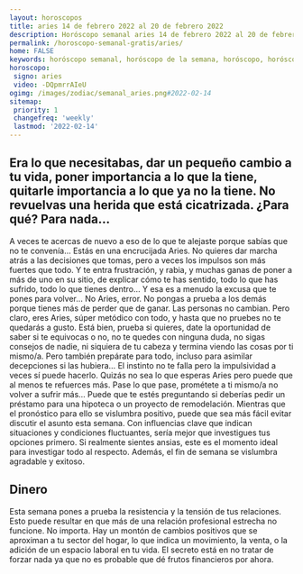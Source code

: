 ```yaml
---
layout: horoscopos
title: aries 14 de febrero 2022 al 20 de febrero 2022 
description: Horóscopo semanal aries 14 de febrero 2022 al 20 de febrero 2022. Era lo que necesitabas, dar un pequeño cambio a tu vida, poner importancia a lo que la tiene, quitarle importancia a lo que ya no la tiene. No revuelvas una herida que está cicatrizada. ¿Para qué? Para nada…
permalink: /horoscopo-semanal-gratis/aries/
home: FALSE
keywords: horóscopo semanal, horóscopo de la semana, horóscopo, horóscopo gratis,horóscopos, horóscopo esperanza gracia, horoscopos aries la semana, horóscopos gratis, Tarot, Astrologia, Zodíaco, aries, horoscopo gratis, semanal
horoscopo:
 signo: aries
 video: -DQpmrrAIeU
ogimg: /images/zodiac/semanal_aries.png#2022-02-14
sitemap:
 priority: 1
 changefreq: 'weekly'
 lastmod: '2022-02-14'
---
```




## Era lo que necesitabas, dar un pequeño cambio a tu vida, poner importancia a lo que la tiene, quitarle importancia a lo que ya no la tiene. No revuelvas una herida que está cicatrizada. ¿Para qué? Para nada…

A veces te acercas de nuevo a eso de lo que te alejaste porque sabías que no te convenía… Estás en una encrucijada Aries. No quieres dar marcha atrás a las decisiones que tomas, pero a veces los impulsos son más fuertes que todo. Y te entra frustración, y rabia, y muchas ganas de poner a más de uno en su sitio, de explicar cómo te has sentido, todo lo que has sufrido, todo lo que tienes dentro… Y esa es a menudo la excusa que te pones para volver… No Aries, error. No pongas a prueba a los demás porque tienes más de perder que de ganar. Las personas no cambian. Pero claro, eres Aries, súper metódico con todo, y hasta que no pruebes no te quedarás a gusto. Está bien, prueba si quieres, date la oportunidad de saber si te equivocas o no, no te quedes con ninguna duda, no sigas consejos de nadie, ni siquiera de tu cabeza y termina viendo las cosas por ti mismo/a. Pero también prepárate para todo, incluso para asimilar decepciones si las hubiera… El instinto no te falla pero la impulsividad a veces sí puede hacerlo. Quizás no sea lo que esperas Aries pero puede que al menos te refuerces más. Pase lo que pase, prométete a ti mismo/a no volver a sufrir más…
Puede que te estés preguntando si deberías pedir un préstamo para una hipoteca o un proyecto de remodelación. Mientras que el pronóstico para ello se vislumbra positivo, puede que sea más fácil evitar discutir el asunto esta semana. Con influencias clave que indican situaciones y condiciones fluctuantes, sería mejor que investigues tus opciones primero. Si realmente sientes ansias, este es el momento ideal para investigar todo al respecto. Además, el fin de semana se vislumbra agradable y exitoso.

## Dinero

Esta semana pones a prueba la resistencia y la tensión de tus relaciones. Esto puede resultar en que más de una relación profesional estrecha no funcione. No importa. Hay un montón de cambios positivos que se aproximan a tu sector del hogar, lo que indica un movimiento, la venta, o la adición de un espacio laboral en tu vida. El secreto está en no tratar de forzar nada ya que no es probable que dé frutos financieros por ahora.